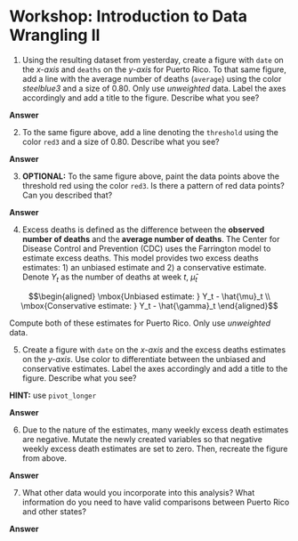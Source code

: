 Workshop: Introduction to Data Wrangling II
================

1. Using the resulting dataset from yesterday, create a figure with `date` on the *x-axis* and `deaths` on the *y-axis* for Puerto Rico. To that same figure, add a line with the average number of deaths (`average`) using the color *steelblue3* and a size of 0.80. Only use *unweighted* data. Label the axes accordingly and add a title to the figure. Describe what you see? 

**Answer**

2. To the same figure above, add a line denoting the `threshold` using the color `red3` and a size of 0.80. Describe what you see?

**Answer**

3. **OPTIONAL:** To the same figure above, paint the data points above the threshold red using the color `red3`. Is there a pattern of red data points? Can you described that? 

**Answer**

4. Excess deaths is defined as the difference between the **observed number of deaths** and the **average number of deaths**. The Center for Disease Control and Prevention (CDC) uses the Farrington model to estimate excess deaths. This model provides two excess deaths estimates: 1) an unbiased estimate and 2) a conservative estimate. Denote $Y_{t}$ as the number of deaths at week $t$, $\hat{\mu}_t$

$$\begin{aligned}
\mbox{Unbiased estimate: } Y_t - \hat{\mu}_t \\
\mbox{Conservative estimate: } Y_t - \hat{\gamma}_t
\end{aligned}$$

Compute both of these estimates for Puerto Rico. Only use *unweighted* data.

5. Create a figure with `date` on the *x-axis* and the excess deaths estimates on the *y-axis*. Use color to differentiate between the unbiased and conservative estimates. Label the axes accordingly and add a title to the figure. Describe what you see? 

**HINT:** use `pivot_longer`

**Answer**

6. Due to the nature of the estimates, many weekly excess death estimates are negative. Mutate the newly created variables so that negative weekly excess death estimates are set to zero. Then, recreate the figure from above.

**Answer**

7. What other data would you incorporate into this analysis? What information do you need to have valid comparisons between Puerto Rico and other states?

**Answer**
